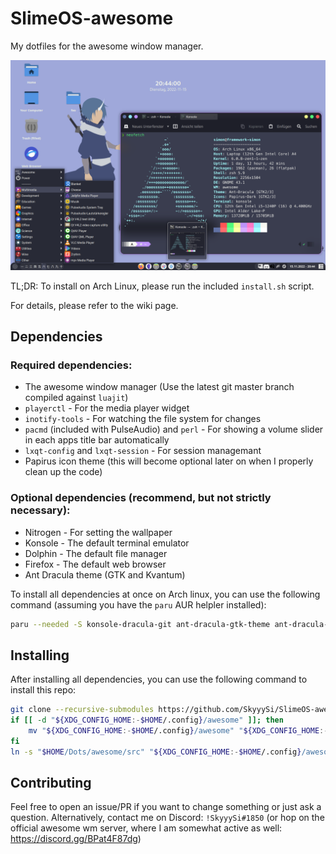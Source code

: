 # SlimeOS-awesome

My dotfiles for the awesome window manager.

![SlimeOS screenshot](/assets/screenshot0.png)

TL;DR: To install on Arch Linux, please run the included `install.sh` script.

For details, please refer to the wiki page.

## Dependencies

### Required dependencies:
 - The awesome window manager (Use the latest git master branch compiled against `luajit`)
 - `playerctl` - For the media player widget
 - `inotify-tools` - For watching the file system for changes
 - `pacmd` (included with PulseAudio) and `perl` - For showing a volume slider in each apps title bar automatically
 - `lxqt-config` and `lxqt-session` - For session managemant
 - Papirus icon theme (this will become optional later on when I properly clean up the code)

### Optional dependencies (recommend, but not strictly necessary):
 - Nitrogen - For setting the wallpaper
 - Konsole - The default terminal emulator
 - Dolphin - The default file manager
 - Firefox - The default web browser
 - Ant Dracula theme (GTK and Kvantum)

To install all dependencies at once on Arch linux, you can use the following command (assuming you have the `paru` AUR helpler installed):

```bash
paru --needed -S konsole-dracula-git ant-dracula-gtk-theme ant-dracula-kde-theme ant-dracula-kvantum-theme-git awesome-luajit-git playerctl inotify-tools pulseaudio perl papirus-icon-theme nitrogen konsole dolphin firefox lxqt-config lxqt-session
```

## Installing

After installing all dependencies, you can use the following command to install this repo:

```bash
git clone --recursive-submodules https://github.com/SkyyySi/SlimeOS-awesome "$HOME/Dots/awesome"
if [[ -d "${XDG_CONFIG_HOME:-$HOME/.config}/awesome" ]]; then
	mv "${XDG_CONFIG_HOME:-$HOME/.config}/awesome" "${XDG_CONFIG_HOME:-$HOME/.config}/awesome_backup_$(LANG=C date '+%F__%T')"
fi
ln -s "$HOME/Dots/awesome/src" "${XDG_CONFIG_HOME:-$HOME/.config}/awesome"
```

## Contributing

Feel free to open an issue/PR if you want to change something or just ask a question.
Alternatively, contact me on Discord: `!SkyyySi#1850` (or hop on the official awesome wm
server, where I am somewhat active as well: <https://discord.gg/BPat4F87dg>)
